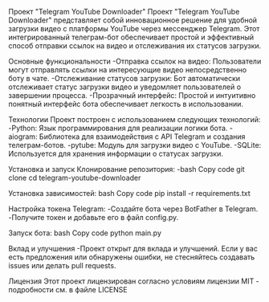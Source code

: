 Проект "Telegram YouTube Downloader"
Проект "Telegram YouTube Downloader" представляет собой инновационное решение для удобной загрузки видео с платформы YouTube через мессенджер Telegram. Этот интегрированный телеграм-бот обеспечивает простой и эффективный способ отправки ссылок на видео и отслеживания их статусов загрузки.

Основные функциональности
-Отправка ссылок на видео: Пользователи могут отправлять ссылки на интересующие видео непосредственно боту в чате.
-Отслеживание статусов загрузки: Бот автоматически отслеживает статус загрузки видео и уведомляет пользователей о завершении процесса.
-Прозрачный интерфейс: Простой и интуитивно понятный интерфейс бота обеспечивает легкость в использовании.

Технологии
Проект построен с использованием следующих технологий:
-Python: Язык программирования для реализации логики бота.
-aiogram: Библиотека для взаимодействия с API Telegram и создания телеграм-ботов.
-pytube: Модуль для загрузки видео с YouTube.
-SQLite: Используется для хранения информации о статусах загрузки.

Установка и запуск
Клонирование репозитория:
-bash
Copy code
git clone 
cd telegram-youtube-downloader

Установка зависимостей:
bash
Copy code
pip install -r requirements.txt

Настройка токена Telegram:
-Создайте бота через BotFather в Telegram.
-Получите токен и добавьте его в файл config.py.

Запуск бота:
bash
Copy code
python main.py

Вклад и улучшения
-Проект открыт для вклада и улучшений. Если у вас есть предложения или обнаружены ошибки, не стесняйтесь создавать issues или делать pull requests.

Лицензия
Этот проект лицензирован согласно условиям лицензии MIT - подробности см. в файле LICENSE
